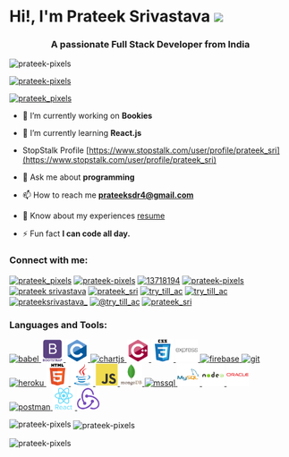 # Hi!, I'm Prateek Srivastava <img src="https://raw.githubusercontent.com/MartinHeinz/MartinHeinz/master/wave.gif" width="30px">

<h3 align="center">A passionate Full Stack Developer from India</h3>

<p align="left"> <img src="https://komarev.com/ghpvc/?username=prateek-pixels&label=Profile%20views&color=0e75b6&style=flat" alt="prateek-pixels" /> </p>

<p align="left"> <a href="https://github.com/ryo-ma/github-profile-trophy"><img src="https://github-profile-trophy.vercel.app/?username=prateek-pixels" alt="prateek-pixels" /></a> </p>

<p align="left"> <a href="https://twitter.com/prateek_pixels" target="blank"><img src="https://img.shields.io/twitter/follow/prateek_pixels?logo=twitter&style=for-the-badge" alt="prateek_pixels" /></a> </p>

- 🔭 I’m currently working on **Bookies**

- 🌱 I’m currently learning **React.js**

- StopStalk Profile [https://www.stopstalk.com/user/profile/prateek_sri](https://www.stopstalk.com/user/profile/prateek_sri)

- 💬 Ask me about **programming**

- 📫 How to reach me **prateeksdr4@gmail.com**

- 📄 Know about my experiences [resume](resume)

- ⚡ Fun fact **I can code all day.**

<h3 align="left">Connect with me:</h3>
<p align="left">
<a href="https://twitter.com/prateek_pixels" target="blank"><img align="center" src="https://raw.githubusercontent.com/rahuldkjain/github-profile-readme-generator/master/src/images/icons/Social/twitter.svg" alt="prateek_pixels" height="30" width="40" /></a>
<a href="https://linkedin.com/in/prateek-pixels" target="blank"><img align="center" src="https://raw.githubusercontent.com/rahuldkjain/github-profile-readme-generator/master/src/images/icons/Social/linked-in-alt.svg" alt="prateek-pixels" height="30" width="40" /></a>
<a href="https://stackoverflow.com/users/13718194" target="blank"><img align="center" src="https://raw.githubusercontent.com/rahuldkjain/github-profile-readme-generator/master/src/images/icons/Social/stack-overflow.svg" alt="13718194" height="30" width="40" /></a>
<a href="https://instagram.com/prateek-pixels" target="blank"><img align="center" src="https://raw.githubusercontent.com/rahuldkjain/github-profile-readme-generator/master/src/images/icons/Social/instagram.svg" alt="prateek-pixels" height="30" width="40" /></a>
<a href="https://www.youtube.com/c/prateek srivastava" target="blank"><img align="center" src="https://raw.githubusercontent.com/rahuldkjain/github-profile-readme-generator/master/src/images/icons/Social/youtube.svg" alt="prateek srivastava" height="30" width="40" /></a>
<a href="https://www.codechef.com/users/prateek_sri" target="blank"><img align="center" src="https://cdn.jsdelivr.net/npm/simple-icons@3.1.0/icons/codechef.svg" alt="prateek_sri" height="30" width="40" /></a>
<a href="https://www.hackerrank.com/try_till_ac" target="blank"><img align="center" src="https://raw.githubusercontent.com/rahuldkjain/github-profile-readme-generator/master/src/images/icons/Social/hackerrank.svg" alt="try_till_ac" height="30" width="40" /></a>
<a href="https://codeforces.com/profile/try_till_ac" target="blank"><img align="center" src="https://cdn.jsdelivr.net/npm/simple-icons@3.0.1/icons/codeforces.svg" alt="try_till_ac" height="30" width="40" /></a>
<a href="https://www.leetcode.com/prateeksrivastava_" target="blank"><img align="center" src="https://raw.githubusercontent.com/rahuldkjain/github-profile-readme-generator/master/src/images/icons/Social/leet-code.svg" alt="prateeksrivastava_" height="30" width="40" /></a>
<a href="https://www.hackerearth.com/@try_till_ac" target="blank"><img align="center" src="https://raw.githubusercontent.com/rahuldkjain/github-profile-readme-generator/master/src/images/icons/Social/hackerearth.svg" alt="@try_till_ac" height="30" width="40" /></a>
<a href="https://auth.geeksforgeeks.org/user/prateek_sri" target="blank"><img align="center" src="https://raw.githubusercontent.com/rahuldkjain/github-profile-readme-generator/master/src/images/icons/Social/geeks-for-geeks.svg" alt="prateek_sri" height="30" width="40" /></a>
</p>

<h3 align="left">Languages and Tools:</h3>
<p align="left"> <a href="https://babeljs.io/" target="_blank"> <img src="https://www.vectorlogo.zone/logos/babeljs/babeljs-icon.svg" alt="babel" width="40" height="40"/> </a> <a href="https://getbootstrap.com" target="_blank"> <img src="https://raw.githubusercontent.com/devicons/devicon/master/icons/bootstrap/bootstrap-plain-wordmark.svg" alt="bootstrap" width="40" height="40"/> </a> <a href="https://www.cprogramming.com/" target="_blank"> <img src="https://raw.githubusercontent.com/devicons/devicon/master/icons/c/c-original.svg" alt="c" width="40" height="40"/> </a> <a href="https://www.chartjs.org" target="_blank"> <img src="https://www.chartjs.org/media/logo-title.svg" alt="chartjs" width="40" height="40"/> </a> <a href="https://www.w3schools.com/cpp/" target="_blank"> <img src="https://raw.githubusercontent.com/devicons/devicon/master/icons/cplusplus/cplusplus-original.svg" alt="cplusplus" width="40" height="40"/> </a> <a href="https://www.w3schools.com/css/" target="_blank"> <img src="https://raw.githubusercontent.com/devicons/devicon/master/icons/css3/css3-original-wordmark.svg" alt="css3" width="40" height="40"/> </a> <a href="https://expressjs.com" target="_blank"> <img src="https://raw.githubusercontent.com/devicons/devicon/master/icons/express/express-original-wordmark.svg" alt="express" width="40" height="40"/> </a> <a href="https://firebase.google.com/" target="_blank"> <img src="https://www.vectorlogo.zone/logos/firebase/firebase-icon.svg" alt="firebase" width="40" height="40"/> </a> <a href="https://git-scm.com/" target="_blank"> <img src="https://www.vectorlogo.zone/logos/git-scm/git-scm-icon.svg" alt="git" width="40" height="40"/> </a> <a href="https://heroku.com" target="_blank"> <img src="https://www.vectorlogo.zone/logos/heroku/heroku-icon.svg" alt="heroku" width="40" height="40"/> </a> <a href="https://www.w3.org/html/" target="_blank"> <img src="https://raw.githubusercontent.com/devicons/devicon/master/icons/html5/html5-original-wordmark.svg" alt="html5" width="40" height="40"/> </a> <a href="https://www.java.com" target="_blank"> <img src="https://raw.githubusercontent.com/devicons/devicon/master/icons/java/java-original.svg" alt="java" width="40" height="40"/> </a> <a href="https://developer.mozilla.org/en-US/docs/Web/JavaScript" target="_blank"> <img src="https://raw.githubusercontent.com/devicons/devicon/master/icons/javascript/javascript-original.svg" alt="javascript" width="40" height="40"/> </a> <a href="https://www.mongodb.com/" target="_blank"> <img src="https://raw.githubusercontent.com/devicons/devicon/master/icons/mongodb/mongodb-original-wordmark.svg" alt="mongodb" width="40" height="40"/> </a> <a href="https://www.microsoft.com/en-us/sql-server" target="_blank"> <img src="https://www.svgrepo.com/show/303229/microsoft-sql-server-logo.svg" alt="mssql" width="40" height="40"/> </a> <a href="https://www.mysql.com/" target="_blank"> <img src="https://raw.githubusercontent.com/devicons/devicon/master/icons/mysql/mysql-original-wordmark.svg" alt="mysql" width="40" height="40"/> </a> <a href="https://nodejs.org" target="_blank"> <img src="https://raw.githubusercontent.com/devicons/devicon/master/icons/nodejs/nodejs-original-wordmark.svg" alt="nodejs" width="40" height="40"/> </a> <a href="https://www.oracle.com/" target="_blank"> <img src="https://raw.githubusercontent.com/devicons/devicon/master/icons/oracle/oracle-original.svg" alt="oracle" width="40" height="40"/> </a> <a href="https://postman.com" target="_blank"> <img src="https://www.vectorlogo.zone/logos/getpostman/getpostman-icon.svg" alt="postman" width="40" height="40"/> </a> <a href="https://reactjs.org/" target="_blank"> <img src="https://raw.githubusercontent.com/devicons/devicon/master/icons/react/react-original-wordmark.svg" alt="react" width="40" height="40"/> </a> <a href="https://redux.js.org" target="_blank"> <img src="https://raw.githubusercontent.com/devicons/devicon/master/icons/redux/redux-original.svg" alt="redux" width="40" height="40"/> </a> </p>

<p><img align="left" src="https://github-readme-stats.vercel.app/api/top-langs?username=prateek-pixels&show_icons=true&locale=en&layout=compact" alt="prateek-pixels" /></p>

<p>&nbsp;<img align="center" src="https://github-readme-stats.vercel.app/api?username=prateek-pixels&show_icons=true&locale=en" alt="prateek-pixels" /></p>

<p><img align="center" src="https://github-readme-streak-stats.herokuapp.com/?user=prateek-pixels&" alt="prateek-pixels" /></p>
